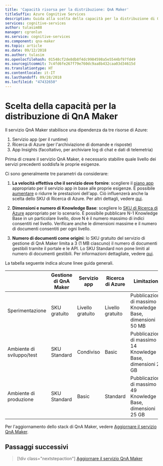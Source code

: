 ```yaml
---
title: 'Capacità risorsa per la distribuzione: QnA Maker'
titleSuffix: Azure Cognitive Services
description: Guida alla scelta della capacità per la distribuzione di QnA Maker
services: cognitive-services
author: tulasim88
manager: cgronlun
ms.service: cognitive-services
ms.component: qna-maker
ms.topic: article
ms.date: 09/12/2018
ms.author: tulasim
ms.openlocfilehash: 01548cf2de8db8f4dc9984598a5e5544bf97fd49
ms.sourcegitcommit: 7c4fd6fe267f79e760dc9aa8b432caa03d34615d
ms.translationtype: HT
ms.contentlocale: it-IT
ms.lasthandoff: 09/28/2018
ms.locfileid: "47432650"
---
```

# <a name="choosing-capacity-for-your-qna-maker-deployment"></a>Scelta della capacità per la distribuzione di QnA Maker

Il servizio QnA Maker stabilisce una dipendenza da tre risorse di Azure:
1.  Servizio app (per il runtime)
2.  Ricerca di Azure (per l'archiviazione di domande e risposte)
3.  App Insights (facoltativo, per archiviare log di chat e dati di telemetria)

Prima di creare il servizio QnA Maker, è necessario stabilire quale livello dei servizi precedenti soddisfa le proprie esigenze. 

Ci sono generalmente tre parametri da considerare:
1. **La velocità effettiva che il servizio deve fornire**: scegliere il [piano app](https://azure.microsoft.com/en-in/pricing/details/app-service/plans/) appropriato per il servizio app in base alle proprie esigenze. È possibile [aumentare](https://docs.microsoft.com/azure/app-service/web-sites-scale) o ridurre le prestazioni dell'app. Ciò influenzerà anche la scelta dello SKU di Ricerca di Azure. Per altri dettagli, vedere [qui](https://docs.microsoft.com/azure/search/search-sku-tier).

2. **Dimensioni e numero di Knowledge Base**: scegliere lo [SKU di Ricerca di Azure](https://azure.microsoft.com/en-in/pricing/details/search/) appropriato per lo scenario. È possibile pubblicare N-1 Knowledge Base in un particolare livello, dove N è il numero massimo di indici consentiti nel livello. Verificare anche le dimensioni massime e il numero di documenti consentiti per ogni livello.

3. **Numero di documenti come origini**: lo SKU gratuito del servizio di gestione di QnA Maker limita a 3 (1 MB ciascuno) il numero di documenti gestibili tramite il portale e le API. Lo SKU Standard non pone limiti al numero di documenti gestibili. Per informazioni dettagliate, vedere [qui](https://aka.ms/qnamaker-pricing).

La tabella seguente indica alcune linee guida generali.

|                        | Gestione di QnA Maker | Servizio app | Ricerca di Azure | Limitazioni                      |
| ---------------------- | -------------------- | ----------- | ------------ | -------------------------------- |
| Sperimentazione        | SKU gratuito             | Livello gratuito   | Livello gratuito    | Pubblicazione di massimo 2 Knowledge Base, dimensioni 50 MB  |
| Ambiente di sviluppo/test   | SKU Standard         | Condiviso      | Basic        | Pubblicazione di massimo 14 Knowledge Base, dimensioni 2 GB    |
| Ambiente di produzione | SKU Standard         | Basic       | Standard     | Pubblicazione di massimo 49 Knowledge Base, dimensioni 25 GB |

Per l'aggiornamento dello stack di QnA Maker, vedere [Aggiornare il servizio QnA Maker](../How-To/upgrade-qnamaker-service.md).

## <a name="next-steps"></a>Passaggi successivi

> [!div class="nextstepaction"]
> [Aggiornare il servizio QnA Maker](../How-To/upgrade-qnamaker-service.md)
